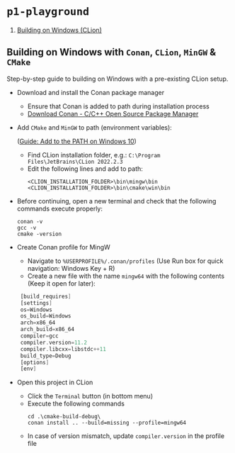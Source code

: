 `p1-playground`
========

1. [Building on Windows (CLion)](#buildclion)

Building on Windows with `Conan`, `CLion`, `MinGW` & `CMake` <a name="buildclion"></a>
-------------
Step-by-step guide to building on Windows with a pre-existing CLion setup.
- Download and install the Conan package manager
  - Ensure that Conan is added to path during installation process
  - [Download Conan - C/C++ Open Source Package Manager](https://conan.io/downloads.html)
- Add `CMake` and `MinGW` to path (environment variables):

  ([Guide: Add to the PATH on Windows 10](https://www.architectryan.com/2018/03/17/add-to-the-path-on-windows-10/))
  - Find CLion installation folder, e.g.: `C:\Program Files\JetBrains\CLion 2022.2.3`
  - Edit the following lines and add to path:
    ```
    <CLION_INSTALLATION_FOLDER>\bin\mingw\bin
    <CLION_INSTALLATION_FOLDER>\bin\cmake\win\bin
    ```
- Before continuing, open a new terminal and check that the following commands execute properly:
  ```
  conan -v
  gcc -v
  cmake -version
  ```
 - Create Conan profile for MingW 
   - Navigate to `%USERPROFILE%/.conan/profiles` (Use Run box for quick navigation: Windows Key + R)
   - Create a new file with the name ``mingw64`` with the following contents (Keep it open for later):
   ```asm
    [build_requires]
    [settings]
    os=Windows
    os_build=Windows
    arch=x86_64
    arch_build=x86_64
    compiler=gcc
    compiler.version=11.2
    compiler.libcxx=libstdc++11
    build_type=Debug
    [options]
    [env]
   ```
 - Open this project in CLion
   - Click the `Terminal` button (in bottom menu)
   - Execute the following commands
     ```
     cd .\cmake-build-debug\
     conan install .. --build=missing --profile=mingw64
     ```
   - In case of version mismatch, update `compiler.version` in the profile file